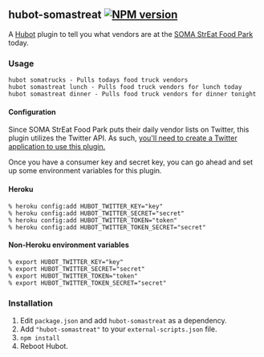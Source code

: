 ## hubot-somastreat [![NPM version](https://badge.fury.io/js/hubot-somastreat.png)](http://badge.fury.io/js/hubot-somastreat)

A [Hubot](https://github.com/github/hubot) plugin to tell you what vendors are at the
[SOMA StrEat Food Park](http://somastreatfoodpark.com/) today.

### Usage

    hubot somatrucks - Pulls todays food truck vendors
    hubot somastreat lunch - Pulls food truck vendors for lunch today
    hubot somastreat dinner - Pulls food truck vendors for dinner tonight

#### Configuration

Since SOMA StrEat Food Park puts their daily vendor lists on Twitter, this plugin utilizes the Twitter API. As such,
[you'll need to create a Twitter application to use this plugin.](https://apps.twitter.com/)

Once you have a consumer key and secret key, you can go ahead and set up some environment variables for this plugin.

#### Heroku

    % heroku config:add HUBOT_TWITTER_KEY="key"
    % heroku config:add HUBOT_TWITTER_SECRET="secret"
    % heroku config:add HUBOT_TWITTER_TOKEN="token"
    % heroku config:add HUBOT_TWITTER_TOKEN_SECRET="secret"

#### Non-Heroku environment variables

    % export HUBOT_TWITTER_KEY="key"
    % export HUBOT_TWITTER_SECRET="secret"
    % export HUBOT_TWITTER_TOKEN="token"
    % export HUBOT_TWITTER_TOKEN_SECRET="secret"

### Installation
1. Edit `package.json` and add `hubot-somastreat` as a dependency.
2. Add `"hubot-somastreat"` to your `external-scripts.json` file.
3. `npm install`
4. Reboot Hubot.
